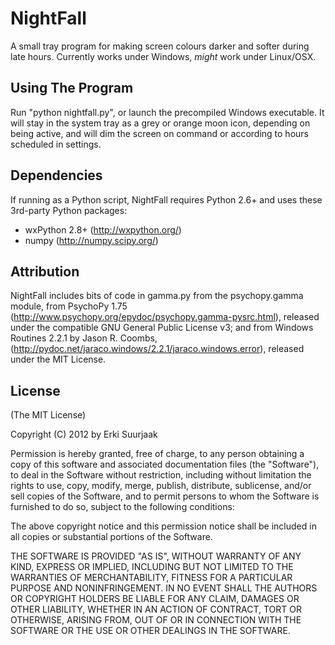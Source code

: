 NightFall
===========

A small tray program for making screen colours darker and softer during
late hours. Currently works under Windows, *might* work under Linux/OSX.


Using The Program
-----------------

Run "python nightfall.py", or launch the precompiled Windows executable.
It will stay in the system tray as a grey or orange moon icon, depending on
being active, and will dim the screen on command or according to hours
scheduled in settings.


Dependencies
------------

If running as a Python script, NightFall requires Python 2.6+
and uses these 3rd-party Python packages:

* wxPython 2.8+ (http://wxpython.org/)
* numpy (http://numpy.scipy.org/)


Attribution
-----------

NightFall includes bits of code in gamma.py from the psychopy.gamma module,
from PsychoPy 1.75 (http://www.psychopy.org/epydoc/psychopy.gamma-pysrc.html),
released under the compatible GNU General Public License v3;
and from Windows Routines 2.2.1 by Jason R. Coombs,
(http://pydoc.net/jaraco.windows/2.2.1/jaraco.windows.error), released under
the MIT License.


License
-------

(The MIT License)

Copyright (C) 2012 by Erki Suurjaak

Permission is hereby granted, free of charge, to any person obtaining a copy
of this software and associated documentation files (the "Software"), to deal
in the Software without restriction, including without limitation the rights
to use, copy, modify, merge, publish, distribute, sublicense, and/or sell
copies of the Software, and to permit persons to whom the Software is
furnished to do so, subject to the following conditions:

The above copyright notice and this permission notice shall be included in
all copies or substantial portions of the Software.

THE SOFTWARE IS PROVIDED "AS IS", WITHOUT WARRANTY OF ANY KIND, EXPRESS OR
IMPLIED, INCLUDING BUT NOT LIMITED TO THE WARRANTIES OF MERCHANTABILITY,
FITNESS FOR A PARTICULAR PURPOSE AND NONINFRINGEMENT. IN NO EVENT SHALL THE
AUTHORS OR COPYRIGHT HOLDERS BE LIABLE FOR ANY CLAIM, DAMAGES OR OTHER
LIABILITY, WHETHER IN AN ACTION OF CONTRACT, TORT OR OTHERWISE, ARISING FROM,
OUT OF OR IN CONNECTION WITH THE SOFTWARE OR THE USE OR OTHER DEALINGS IN
THE SOFTWARE.
